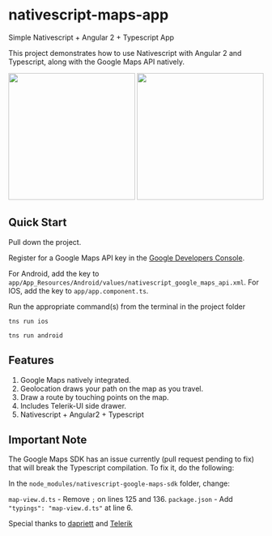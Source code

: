 # nativescript-maps-app
Simple Nativescript + Angular 2 + Typescript App

This project demonstrates how to use Nativescript with Angular 2 and Typescript, along with the Google Maps API natively.

<img src="screenshot1.png" width="250px">
<img src="screenshot2.png" width="250px">

## Quick Start
Pull down the project.

Register for a Google Maps API key in the [Google Developers Console](https://console.developers.google.com).

For Android, add the key to `app/App_Resources/Android/values/nativescript_google_maps_api.xml`.
For IOS, add the key to `app/app.component.ts`.

Run the appropriate command(s) from the terminal in the project folder
```
tns run ios
```
```
tns run android
```

## Features
1. Google Maps natively integrated.
2. Geolocation draws your path on the map as you travel.
3. Draw a route by touching points on the map.
4. Includes Telerik-UI side drawer.
5. Nativescript + Angular2 + Typescript

## Important Note

The Google Maps SDK has an issue currently (pull request pending to fix) that will break the Typescript compilation.  To fix it, do the following:

In the `node_modules/nativescript-google-maps-sdk` folder, change:

`map-view.d.ts` - Remove `;` on lines 125 and 136.
`package.json` - Add `"typings": "map-view.d.ts"` at line 6.


Special thanks to [dapriett](https://github.com/dapriett) and [Telerik](http://nativescript.org/)